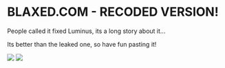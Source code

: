 # BLAXED.COM - RECODED VERSION!
People called it fixed Luminus, its a long story about it...

Its better than the leaked one, so have fun pasting it!

<img src="https://i.imgur.com/E9UiUyQ.png">
<img src="https://i.imgur.com/GyUMY7h.jpg">
